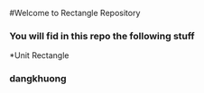 #Welcome to Rectangle Repository
### You will fid in this repo the following stuff
*Unit Rectangle

### dangkhuong
